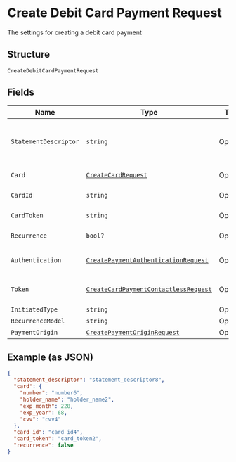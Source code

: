 
# Create Debit Card Payment Request

The settings for creating a debit card payment

## Structure

`CreateDebitCardPaymentRequest`

## Fields

| Name | Type | Tags | Description |
|  --- | --- | --- | --- |
| `StatementDescriptor` | `string` | Optional | The text that will be shown on the debit card's statement |
| `Card` | [`CreateCardRequest`](../../doc/models/create-card-request.md) | Optional | Debit card data |
| `CardId` | `string` | Optional | The debit card id |
| `CardToken` | `string` | Optional | The debit card token |
| `Recurrence` | `bool?` | Optional | Indicates a recurrence |
| `Authentication` | [`CreatePaymentAuthenticationRequest`](../../doc/models/create-payment-authentication-request.md) | Optional | The payment authentication request |
| `Token` | [`CreateCardPaymentContactlessRequest`](../../doc/models/create-card-payment-contactless-request.md) | Optional | The Debit card payment token request |
| `InitiatedType` | `string` | Optional | - |
| `RecurrenceModel` | `string` | Optional | - |
| `PaymentOrigin` | [`CreatePaymentOriginRequest`](../../doc/models/create-payment-origin-request.md) | Optional | - |

## Example (as JSON)

```json
{
  "statement_descriptor": "statement_descriptor8",
  "card": {
    "number": "number6",
    "holder_name": "holder_name2",
    "exp_month": 228,
    "exp_year": 68,
    "cvv": "cvv4"
  },
  "card_id": "card_id4",
  "card_token": "card_token2",
  "recurrence": false
}
```

